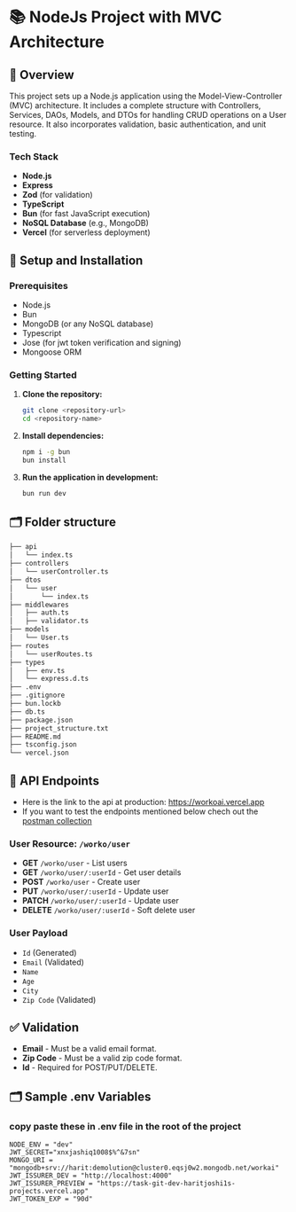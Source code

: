 # 📚 NodeJs Project with MVC Architecture

## 🌟 Overview
This project sets up a Node.js application using the Model-View-Controller (MVC) architecture. It includes a complete structure with Controllers, Services, DAOs, Models, and DTOs for handling CRUD operations on a User resource. It also incorporates validation, basic authentication, and unit testing.

### Tech Stack
- **Node.js**
- **Express**
- **Zod** (for validation)
- **TypeScript**
- **Bun** (for fast JavaScript execution)
- **NoSQL Database** (e.g., MongoDB)
- **Vercel** (for serverless deployment)

## 🔧 Setup and Installation

### Prerequisites
- Node.js
- Bun
- MongoDB (or any NoSQL database)
- Typescript
- Jose (for jwt token verification and signing)
- Mongoose ORM

### Getting Started

1. **Clone the repository:**
    ```sh
    git clone <repository-url>
    cd <repository-name>
    ```

2. **Install dependencies:**
    ```sh
    npm i -g bun
    bun install
    ```

3. **Run the application in development:**
    ```sh
    bun run dev
    ```

## 🗂️ Folder structure
```bash
├── api
│   └── index.ts
├── controllers
│   └── userController.ts
├── dtos
│   └── user
│       └── index.ts
├── middlewares
│   ├── auth.ts
│   ├── validator.ts
├── models
│   └── User.ts
├── routes
│   └── userRoutes.ts
├── types
│   ├── env.ts
│   └── express.d.ts
├── .env
├── .gitignore
├── bun.lockb
├── db.ts
├── package.json
├── project_structure.txt
├── README.md
├── tsconfig.json
└── vercel.json
```
## 🚀 API Endpoints

- Here is the link to the api at production:  https://workoai.vercel.app
- If you want to test the endpoints mentioned below chech out the [postman collection](https://www.postman.com/scholax/workspace/workioai/collection/12313396-120de791-377e-4bdd-b1e1-f3aa4982d258?action=share&creator=12313396&active-environment=12313396-3346455c-e757-4a9c-b7f9-8bfa5e4b10d8)

### User Resource: `/worko/user`

- **GET** `/worko/user` - List users
- **GET** `/worko/user/:userId` - Get user details
- **POST** `/worko/user` - Create user
- **PUT** `/worko/user/:userId` - Update user
- **PATCH** `/worko/user/:userId` - Update user
- **DELETE** `/worko/user/:userId` - Soft delete user

### User Payload
- `Id` (Generated)
- `Email` (Validated)
- `Name`
- `Age`
- `City`
- `Zip Code` (Validated)

## ✅ Validation

- **Email** - Must be a valid email format.
- **Zip Code** - Must be a valid zip code format.
- **Id** - Required for POST/PUT/DELETE.

## 🗂️ Sample .env Variables
### copy paste these in .env file in the root of the project
```env
NODE_ENV = "dev"
JWT_SECRET="xnxjashiq1008$%^&7sn"
MONGO_URI = "mongodb+srv://harit:demolution@cluster0.eqsj0w2.mongodb.net/workai"
JWT_ISSURER_DEV = "http://localhost:4000"
JWT_ISSURER_PREVIEW = "https://task-git-dev-haritjoshi1s-projects.vercel.app"
JWT_TOKEN_EXP = "90d"
```

